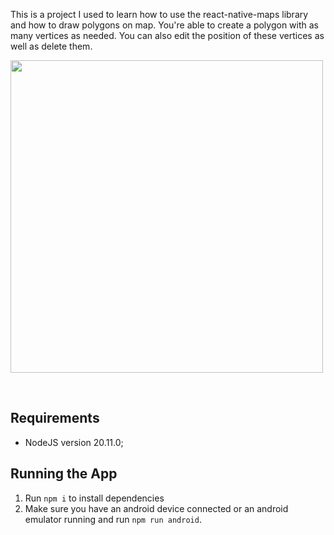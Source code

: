This is a project I used to learn how to use the react-native-maps library and how to draw polygons on map.
You're able to create a polygon with as many vertices as needed. You can also edit the position of these vertices as well as delete them.

<img height="500" src="https://github.com/nicolastmaia/learn-rn-maps/assets/45211638/cbdf89ba-1e06-431e-affd-3c8c2503fefd"/>

&nbsp;

## Requirements
- NodeJS version 20.11.0;

## Running the App
1. Run `npm i` to install dependencies
2. Make sure you have an android device connected or an android emulator running and run `npm run android`.

